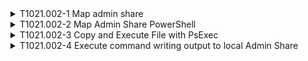 <details>
<summary>T1021.002-1 Map admin share
</summary>
<pre>$ NA </pre>
</details>
<details>
<summary>T1021.002-2 Map Admin Share PowerShell
</summary>
<pre>$ NA </pre>
</details>
<details>
<summary>T1021.002-3 Copy and Execute File with PsExec
</summary>
<pre>$ NA </pre>
</details>
<details>
<summary>T1021.002-4 Execute command writing output to local Admin Share
</summary>
<pre>$ NA </pre>
</details>

